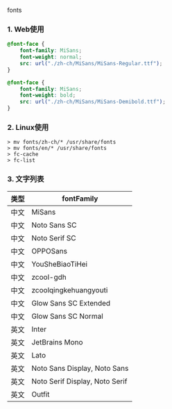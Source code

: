 fonts

### 1. Web使用
```css
@font-face {
    font-family: MiSans;
    font-weight: normal;
    src: url("./zh-ch/MiSans/MiSans-Regular.ttf");
}

@font-face {
    font-family: MiSans;
    font-weight: bold;
    src: url("./zh-ch/MiSans/MiSans-Demibold.ttf");
}
```

### 2. Linux使用
```shell
> mv fonts/zh-ch/* /usr/share/fonts
> mv fonts/en/* /usr/share/fonts
> fc-cache
> fc-list
```

### 3. 文字列表
|  类型   | fontFamily  |
|  ----  | ----  |
| 中文  | MiSans |
| 中文  | Noto Sans SC |
| 中文  | Noto Serif SC |
| 中文  | OPPOSans |
| 中文  | YouSheBiaoTiHei |
| 中文  | zcool-gdh |
| 中文  | zcoolqingkehuangyouti |
| 中文  | Glow Sans SC Extended |
| 中文  | Glow Sans SC Normal |
| 英文  | Inter |
| 英文  | JetBrains Mono |
| 英文  | Lato |
| 英文  | Noto Sans Display, Noto Sans |
| 英文  | Noto Serif Display, Noto Serif |
| 英文  | Outfit |


